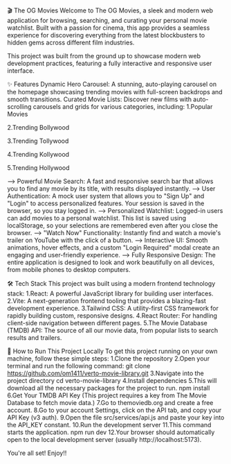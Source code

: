 🎬 The OG Movies
Welcome to The OG Movies, a sleek and modern web application for browsing, searching, and curating your personal movie watchlist. Built with a passion for cinema, this app provides a seamless experience for discovering everything from the latest blockbusters to hidden gems across different film industries.

This project was built from the ground up to showcase modern web development practices, featuring a fully interactive and responsive user interface.

✨ Features
Dynamic Hero Carousel: A stunning, auto-playing carousel on the homepage showcasing trending movies with full-screen backdrops and smooth transitions.
Curated Movie Lists: 
Discover new films with auto-scrolling carousels and grids for various categories, including:
1.Popular Movies

2.Trending Bollywood

3.Trending Tollywood

4.Trending Kollywood

5.Trending Hollywood

--> Powerful Movie Search: A fast and responsive search bar that allows you to find any movie by its title, with results displayed instantly.
--> User Authentication: A mock user system that allows you to "Sign Up" and "Login" to access personalized features. Your session is saved in the browser, so you stay logged in.
--> Personalized Watchlist: Logged-in users can add movies to a personal watchlist. This list is saved using localStorage, so your selections are remembered even after you close the browser.
--> "Watch Now" Functionality: Instantly find and watch a movie's trailer on YouTube with the click of a button.
--> Interactive UI: Smooth animations, hover effects, and a custom "Login Required" modal create an engaging and user-friendly experience.
--> Fully Responsive Design: The entire application is designed to look and work beautifully on all devices, from mobile phones to desktop computers.

🛠️ Tech Stack
This project was built using a modern frontend technology stack:
1.React: A powerful JavaScript library for building user interfaces.
2.Vite: A next-generation frontend tooling that provides a blazing-fast development experience.
3.Tailwind CSS: A utility-first CSS framework for rapidly building custom, responsive designs.
4.React Router: For handling client-side navigation between different pages.
5.The Movie Database (TMDB) API: The source of all our movie data, from popular lists to search results and trailers.

🚀 How to Run This Project Locally
To get this project running on your own machine, follow these simple steps:
1.Clone the repository
2.Open your terminal and run the following command:
git clone https://github.com/om1411/verto-movie-library.git
3.Navigate into the project directory
cd verto-movie-library
4.Install dependencies
5.This will download all the necessary packages for the project to run.
npm install
6.Get Your TMDB API Key (This project requires a key from The Movie Database to fetch movie data.)
7.Go to themoviedb.org and create a free account.
8.Go to your account Settings, click on the API tab, and copy your API Key (v3 auth).
9.Open the file src/services/api.js and paste your key into the API_KEY constant.
10.Run the development server
11.This command starts the application.
npm run dev
12.Your browser should automatically open to the local development server (usually http://localhost:5173). 

You're all set! Enjoy!!
